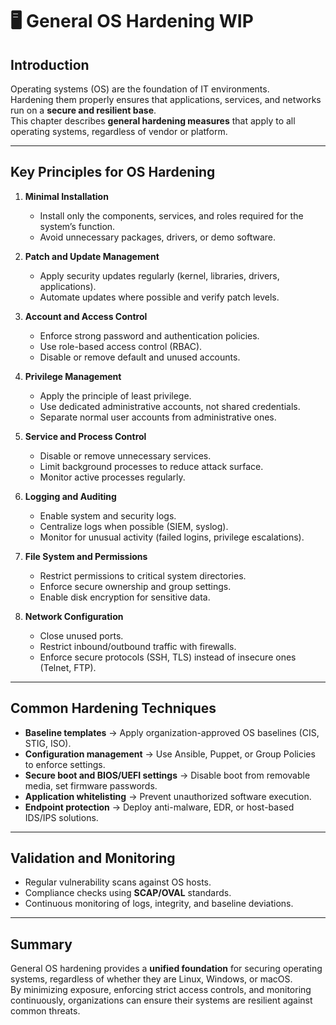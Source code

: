 # 🖥️ General OS Hardening WIP

## Introduction
Operating systems (OS) are the foundation of IT environments.  
Hardening them properly ensures that applications, services, and networks run on a **secure and resilient base**.  
This chapter describes **general hardening measures** that apply to all operating systems, regardless of vendor or platform.  

---

## Key Principles for OS Hardening

1. **Minimal Installation**  
   - Install only the components, services, and roles required for the system’s function.  
   - Avoid unnecessary packages, drivers, or demo software.  

2. **Patch and Update Management**  
   - Apply security updates regularly (kernel, libraries, drivers, applications).  
   - Automate updates where possible and verify patch levels.  

3. **Account and Access Control**  
   - Enforce strong password and authentication policies.  
   - Use role-based access control (RBAC).  
   - Disable or remove default and unused accounts.  

4. **Privilege Management**  
   - Apply the principle of least privilege.  
   - Use dedicated administrative accounts, not shared credentials.  
   - Separate normal user accounts from administrative ones.  

5. **Service and Process Control**  
   - Disable or remove unnecessary services.  
   - Limit background processes to reduce attack surface.  
   - Monitor active processes regularly.  

6. **Logging and Auditing**  
   - Enable system and security logs.  
   - Centralize logs when possible (SIEM, syslog).  
   - Monitor for unusual activity (failed logins, privilege escalations).  

7. **File System and Permissions**  
   - Restrict permissions to critical system directories.  
   - Enforce secure ownership and group settings.  
   - Enable disk encryption for sensitive data.  

8. **Network Configuration**  
   - Close unused ports.  
   - Restrict inbound/outbound traffic with firewalls.  
   - Enforce secure protocols (SSH, TLS) instead of insecure ones (Telnet, FTP).  

---

## Common Hardening Techniques
- **Baseline templates** → Apply organization-approved OS baselines (CIS, STIG, ISO).  
- **Configuration management** → Use Ansible, Puppet, or Group Policies to enforce settings.  
- **Secure boot and BIOS/UEFI settings** → Disable boot from removable media, set firmware passwords.  
- **Application whitelisting** → Prevent unauthorized software execution.  
- **Endpoint protection** → Deploy anti-malware, EDR, or host-based IDS/IPS solutions.  

---

## Validation and Monitoring
- Regular vulnerability scans against OS hosts.  
- Compliance checks using **SCAP/OVAL** standards.  
- Continuous monitoring of logs, integrity, and baseline deviations.  

---

## Summary
General OS hardening provides a **unified foundation** for securing operating systems, regardless of whether they are Linux, Windows, or macOS.  
By minimizing exposure, enforcing strict access controls, and monitoring continuously, organizations can ensure their systems are resilient against common threats.
